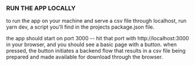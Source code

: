 ### RUN THE APP LOCALLY 
to run the app on your machine and serve a csv file through localhost, run
yarn dev, a script you'll find in the projects package.json file.

the app should start on port 3000 -- hit that port with http://localhost:3000
in your browser, and you should see a basic page with a button. when pressed, 
the button initiates a backend flow that results in a csv file being prepared
and made available for download through the browser.
